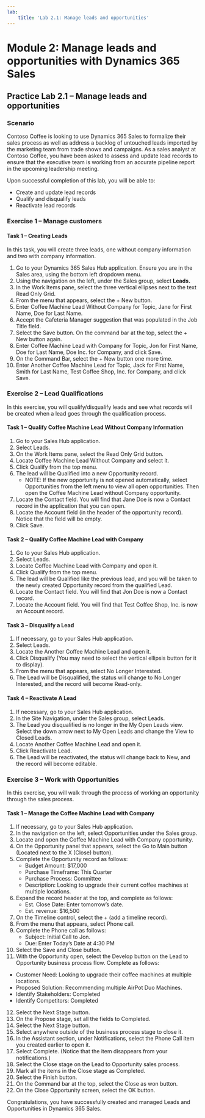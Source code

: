```yaml
---
lab:
    title: 'Lab 2.1: Manage leads and opportunities'
---
```


# Module 2: Manage leads and opportunities with Dynamics 365 Sales

## Practice Lab 2.1 – Manage leads and opportunities

### Scenario
Contoso Coffee is looking to use Dynamics 365 Sales to formalize their sales process as well as address a backlog of untouched leads imported by the marketing team from trade shows and campaigns. As a sales analyst at Contoso Coffee, you have been asked to assess and update lead records to ensure that the executive team is working from an accurate pipeline report in the upcoming leadership meeting.

Upon successful completion of this lab, you will be able to:
- Create and update lead records
- Qualify and disqualify leads
- Reactivate lead records

### Exercise 1 – Manage customers

#### Task 1 – Creating Leads
In this task, you will create three leads, one without company information and two with company information.
1. Go to your Dynamics 365 Sales Hub application. Ensure you are in the Sales area, using the bottom left dropdown menu.
2. Using the navigation on the left, under the Sales group, select **Leads.**
3. In the Work Items pane, select the three vertical ellipses next to the text Read Only Grid.
4. From the menu that appears, select the + New button.
5. Enter Coffee Machine Lead Without Company for Topic, Jane for First Name, Doe for Last Name.
6. Accept the Cafeteria Manager suggestion that was populated in the Job Title field.
7. Select the Save button. On the command bar at the top, select the + New button again.
8. Enter Coffee Machine Lead with Company for Topic, Jon for First Name, Doe for Last Name, Doe Inc. for Company, and click Save.
9. On the Command Bar, select the + New button one more time.
10. Enter Another Coffee Machine Lead for Topic, Jack for First Name, Smith for Last Name, Test Coffee Shop, Inc. for Company, and click Save.

### Exercise 2 – Lead Qualifications
In this exercise, you will qualify/disqualify leads and see what records will be created when a lead goes through the qualification process.

#### Task 1 – Qualify Coffee Machine Lead Without Company Information
1. Go to your Sales Hub application.
2. Select Leads.
3. On the Work Items pane, select the Read Only Grid button.
4. Locate Coffee Machine Lead Without Company and select it.
5. Click Qualify from the top menu.
6. The lead will be Qualified into a new Opportunity record.
   - NOTE: If the new opportunity is not opened automatically, select Opportunities from the left menu to view all open opportunities. Then open the Coffee Machine Lead without Company opportunity.
7. Locate the Contact field. You will find that Jane Doe is now a Contact record in the application that you can open.
8. Locate the Account field (in the header of the opportunity record). Notice that the field will be empty.
9. Click Save.

#### Task 2 – Qualify Coffee Machine Lead with Company
1. Go to your Sales Hub application.
2. Select Leads.
3. Locate Coffee Machine Lead with Company and open it.
4. Click Qualify from the top menu.
5. The lead will be Qualified like the previous lead, and you will be taken to the newly created Opportunity record from the qualified Lead.
6. Locate the Contact field. You will find that Jon Doe is now a Contact record.
7. Locate the Account field. You will find that Test Coffee Shop, Inc. is now an Account record.

#### Task 3 – Disqualify a Lead
1. If necessary, go to your Sales Hub application.
2. Select Leads.
3. Locate the Another Coffee Machine Lead and open it.
4. Click Disqualify (You may need to select the vertical ellipsis button for it to display).
5. From the menu that appears, select No Longer Interested.
6. The Lead will be Disqualified, the status will change to No Longer Interested, and the record will become Read-only.

#### Task 4 – Reactivate A Lead
1. If necessary, go to your Sales Hub application.
2. In the Site Navigation, under the Sales group, select Leads.
3. The Lead you disqualified is no longer in the My Open Leads view. Select the down arrow next to My Open Leads and change the View to Closed Leads.
4. Locate Another Coffee Machine Lead and open it.
5. Click Reactivate Lead.
6. The Lead will be reactivated, the status will change back to New, and the record will become editable.

### Exercise 3 – Work with Opportunities
In this exercise, you will walk through the process of working an opportunity through the sales process.

#### Task 1 – Manage the Coffee Machine Lead with Company
1. If necessary, go to your Sales Hub application.
2. In the navigation on the left, select Opportunities under the Sales group.
3. Locate and open the Coffee Machine Lead with Company opportunity.
4. On the Opportunity panel that appears, select the Go to Main button (Located next to the X (Close) button).
5. Complete the Opportunity record as follows:
   - Budget Amount: $17,000
   - Purchase Timeframe: This Quarter
   - Purchase Process: Committee
   - Description: Looking to upgrade their current coffee machines at multiple locations.
6. Expand the record header at the top, and complete as follows:
   - Est. Close Date: Enter tomorrow’s date.
   - Est. revenue: $16,500
7. On the Timeline control, select the + (add a timeline record).
8. From the menu that appears, select Phone call.
9. Complete the Phone call as follows:
   - Subject: Initial Call to Jon.
   - Due: Enter Today’s Date at 4:30 PM
10. Select the Save and Close button.
11. With the Opportunity open, select the Develop button on the Lead to Opportunity business process flow. Complete as follows:
   - Customer Need: Looking to upgrade their coffee machines at multiple locations.
   - Proposed Solution: Recommending multiple AirPot Duo Machines.
   - Identify Stakeholders: Completed
   - Identify Competitors: Completed
12. Select the Next Stage button.
13. On the Propose stage, set all the fields to Completed.
14. Select the Next Stage button.
15. Select anywhere outside of the business process stage to close it.
16. In the Assistant section, under Notifications, select the Phone Call item you created earlier to open it.
17. Select Complete. (Notice that the item disappears from your notifications.)
18. Select the Close stage on the Lead to Opportunity sales process.
19. Mark all the items in the Close stage as Completed.
20. Select the Finish button.
21. On the Command bar at the top, select the Close as won button.
22. On the Close Opportunity screen, select the OK button.

Congratulations, you have successfully created and managed Leads and Opportunities in Dynamics 365 Sales.
